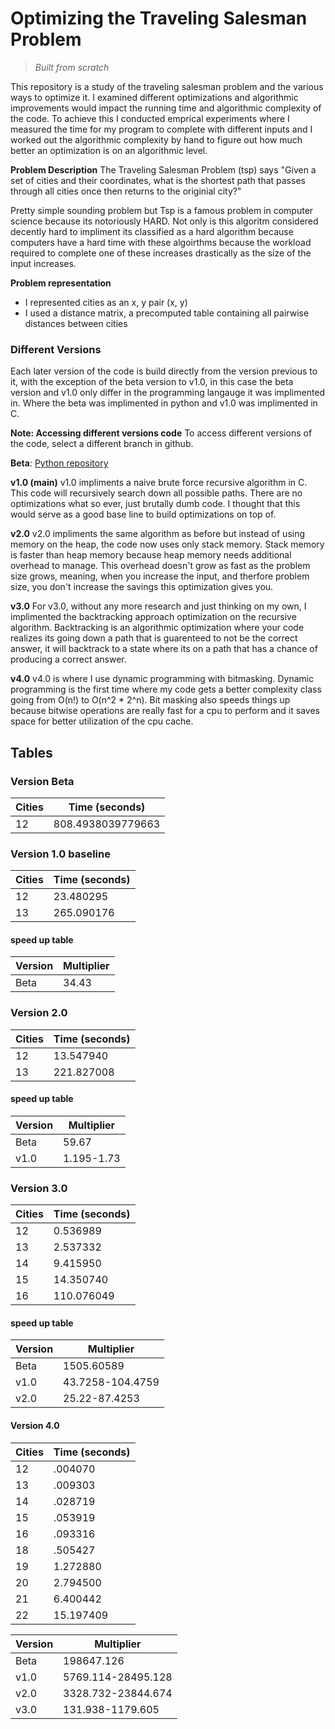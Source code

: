 # Optimizing the Traveling Salesman Problem 

> *Built from scratch*

This repository is a study of the traveling salesman problem and the various ways to optimize it. I examined different optimizations and algorithmic improvements would impact the running time and algorithmic complexity of the code. To achieve this I conducted emprical experiments where I measured the time for my program to complete with different inputs and I worked out the algorithmic complexity by hand to figure out how much better an optimization is on an algorithmic level.

**Problem Description**
The Traveling Salesman Problem (tsp) says "Given a set of cities and their coordinates, what is the shortest path that passes through all cities once then returns to the originial city?" 

Pretty simple sounding problem but Tsp is a famous problem in computer science because its notoriously HARD. Not only is this algoritm considered decently hard to impliment its classified as a hard algorithm because computers have a hard time with these algoirthms because the workload required to complete one of these increases drastically as the size of the input increases. 

**Problem representation**
- I represented cities as an x, y pair (x, y)
- I used a distance matrix, a precomputed table containing all pairwise distances between cities


### Different Versions
Each later version of the code is build directly from the version previous to it, with the exception of the beta version to v1.0, in this case the beta version and v1.0 only differ in the programming langauge it was implimented in. Where the beta was implimented in python and v1.0 was implimented in C. 


**Note: Accessing different versions code**
To access different versions of the code, select a different branch in github.

**Beta**: [Python repository](https://github.com/19sblanco/tsp_python)

**v1.0 (main)**
v1.0 impliments a naive brute force recursive algorithm in C. This code will recursively search down all possible paths. There are no optimizations what so ever, just brutally dumb code. I thought that this would serve as a good base line to build optimizations on top of.

**v2.0**
v2.0 impliments the same algorithm as before but instead of using memory on the heap, the code now uses only stack memory. Stack memory is faster than heap memory because heap memory needs additional overhead to manage. This overhead doesn't grow as fast as the problem size grows, meaning, when you increase the input, and therfore problem size, you don't increase the savings this optimization gives you.

**v3.0**
For v3.0, without any more research and just thinking on my own, I implimented the backtracking approach optimization on the recursive algorithm. Backtracking is an algorithmic optimization where your code realizes its going down a path that is guarenteed to not be the correct answer, it will backtrack to a state where its on a path that has a chance of producing a correct answer.

**v4.0**
v4.0 is where I use dynamic programming with bitmasking. Dynamic programming is the first time where my code gets a better complexity class going from O(n!) to O(n^2 * 2^n). Bit masking also speeds things up because bitwise operations are really fast for a cpu to perform and it saves space for better utilization of the cpu cache.


## Tables

### Version Beta 

| Cities | Time (seconds) |
|--------|----------------|
| 12 | 808.4938039779663 |

### Version 1.0 baseline

| Cities | Time (seconds) |
|--------|----------------|
| 12 | 23.480295 |
| 13 | 265.090176 |

#### speed up table
| Version | Multiplier |  
| ------- | ---------- |
| Beta | 34.43 |


### Version 2.0 

| Cities | Time (seconds) |
|--------|----------------|
| 12 | 13.547940 |
| 13 | 221.827008 |


#### speed up table
| Version | Multiplier |  
| ------- | ---------- |
| Beta | 59.67 |
| v1.0 |  1.195-1.73 |


### Version 3.0 

| Cities | Time (seconds) |
|--------|----------------|
| 12 | 0.536989 |
| 13 | 2.537332 |
| 14 | 9.415950 |
| 15 | 14.350740 |
| 16 | 110.076049 |


#### speed up table
| Version | Multiplier |  
| ------- | ---------- |
| Beta | 1505.60589 |
| v1.0 |  43.7258-104.4759 |
| v2.0 |  25.22-87.4253 |


#### Version 4.0

| Cities | Time (seconds) |
|--------|----------------|
| 12 | .004070 |
| 13 | .009303 |
| 14 | .028719 |
| 15 | .053919 |
| 16 | .093316 |
| 18 | .505427 |
| 19 | 1.272880 |
| 20 | 2.794500 |
| 21 | 6.400442 |
| 22 | 15.197409 |

| Version | Multiplier |  
| ------- | ---------- |
| Beta | 198647.126 |
| v1.0 |  5769.114-28495.128 |
| v2.0 |  3328.732-23844.674 |
| v3.0 |  131.938-1179.605 |

